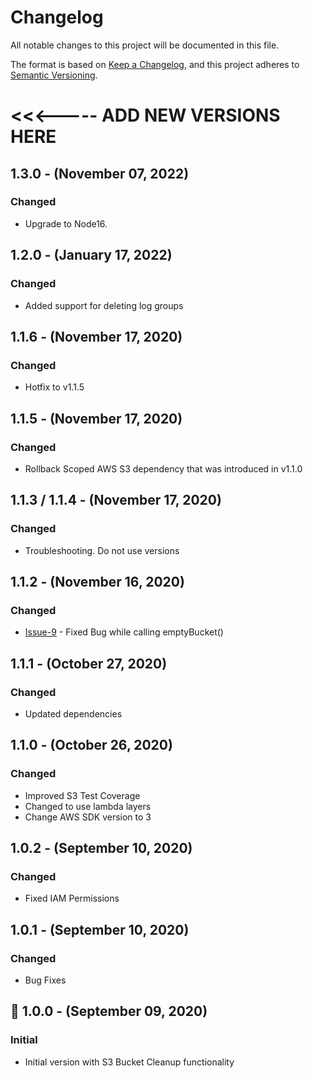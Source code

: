 # Changelog
All notable changes to this project will be documented in this file.

The format is based on [Keep a Changelog](https://keepachangelog.com/en/1.0.0/),
and this project adheres to [Semantic Versioning](https://semver.org/).


# <<<----- ADD NEW VERSIONS HERE

## 1.3.0 - (November 07, 2022)
### Changed
- Upgrade to Node16.

## 1.2.0 - (January 17, 2022)
### Changed
- Added support for deleting log groups

## 1.1.6 - (November 17, 2020)
### Changed
- Hotfix to v1.1.5

## 1.1.5 - (November 17, 2020)
### Changed
- Rollback Scoped AWS S3 dependency that was introduced in v1.1.0

## 1.1.3 / 1.1.4 - (November 17, 2020)
### Changed
- Troubleshooting. Do not use versions

## 1.1.2 - (November 16, 2020)
### Changed
- [Issue-9](https://github.com/xavier-thomas/aws-cfn-stack-cleanup/issues/9) - Fixed Bug while calling emptyBucket()

## 1.1.1 - (October 27, 2020)
### Changed
- Updated dependencies

## 1.1.0 - (October 26, 2020)
### Changed
- Improved S3 Test Coverage
- Changed to use lambda layers
- Change AWS SDK version to 3

## 1.0.2 - (September 10, 2020)
### Changed
- Fixed IAM Permissions

## 1.0.1 - (September 10, 2020)
### Changed
- Bug Fixes

## 🚀 1.0.0 - (September 09, 2020)
### Initial
- Initial version with S3 Bucket Cleanup functionality
